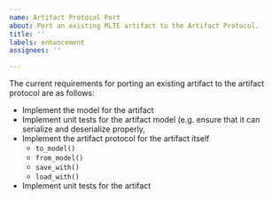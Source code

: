 ```yaml
---
name: Artifact Protocol Port
about: Port an existing MLTE artifact to the Artifact Protocol.
title: ''
labels: enhancement
assignees: ''

---
```


The current requirements for porting an existing artifact to the artifact protocol are as follows:

- Implement the model for the artifact
- Implement unit tests for the artifact model (e.g. ensure that it can serialize and deserialize properly, 
- Implement the artifact protocol for the artifact itself
	- `to_model()`
	- `from_model()`
	- `save_with()`
	- `load_with()`
- Implement unit tests for the artifact
